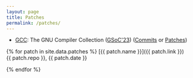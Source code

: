 ```yaml
---
layout: page
title: Patches
permalink: /patches/
---
```


- [GCC](https://gcc.gnu.org): The GNU Compiler Collection ([GSoC'23](https://summerofcode.withgoogle.com/programs/2023/projects/SuvI1tlp)) ([Commits](https://github.com/gcc-mirror/gcc/commits?author=ken-matsui) or [Patches](https://gcc.gnu.org/git/?p=gcc.git&a=search&h=HEAD&st=author&s=kmatsui%40gcc.gnu.org))

{% for patch in site.data.patches %}
[{{ patch.name }}]({{ patch.link }})<br>
{{ patch.repo }}, {{ patch.date }}

{% endfor %}
